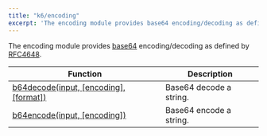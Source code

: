 ```yaml
---
title: "k6/encoding"
excerpt: 'The encoding module provides base64 encoding/decoding as defined by RFC4648.'
---
```

The encoding module provides [base64](https://en.wikipedia.org/wiki/Base64)
encoding/decoding as defined by [RFC4648](https://tools.ietf.org/html/rfc4648).

| Function | Description |
| -------- | ----------- |
| [b64decode(input, [encoding], [format])](/javascript-api/k6-encoding/b64decode/) | Base64 decode a string. |
| [b64encode(input, [encoding])](/javascript-api/k6-encoding/b64encode/)  | 	Base64 encode a string. |

